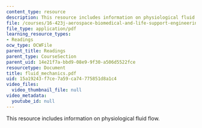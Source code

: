 ```yaml
---
content_type: resource
description: This resource includes information on physiological fluid flow.
file: /courses/16-423j-aerospace-biomedical-and-life-support-engineering-spring-2006/15a19243f7ce7a59ca74775851d8a1c4_fluid_mechanics.pdf
file_type: application/pdf
learning_resource_types:
- Readings
ocw_type: OCWFile
parent_title: Readings
parent_type: CourseSection
parent_uid: 14e21f7a-bbd9-08e9-9f30-a506d5522fce
resourcetype: Document
title: fluid_mechanics.pdf
uid: 15a19243-f7ce-7a59-ca74-775851d8a1c4
video_files:
  video_thumbnail_file: null
video_metadata:
  youtube_id: null
---
```

This resource includes information on physiological fluid flow.

